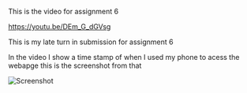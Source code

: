 This is the video for assignment 6

https://youtu.be/DEm_G_dGVsg

This is my late turn in submission for assignment 6


In the video I show a time stamp of when I used my phone to acess the webapge 
this is the screenshot from that

![Screenshot](phoness.PNG)



